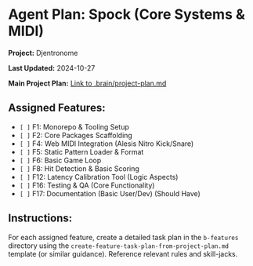 # Agent Plan: Spock (Core Systems & MIDI)

**Project:** Djentronome

**Last Updated:** 2024-10-27

**Main Project Plan:** [Link to .brain/project-plan.md](../../project-plan.md)

## Assigned Features:

*   `[ ]` F1: Monorepo & Tooling Setup
*   `[ ]` F2: Core Packages Scaffolding
*   `[ ]` F4: Web MIDI Integration (Alesis Nitro Kick/Snare)
*   `[ ]` F5: Static Pattern Loader & Format
*   `[ ]` F6: Basic Game Loop
*   `[ ]` F8: Hit Detection & Basic Scoring
*   `[ ]` F12: Latency Calibration Tool (Logic Aspects)
*   `[ ]` F16: Testing & QA (Core Functionality)
*   `[ ]` F17: Documentation (Basic User/Dev) (Should Have)

## Instructions:

For each assigned feature, create a detailed task plan in the `b-features` directory using the `create-feature-task-plan-from-project-plan.md` template (or similar guidance). Reference relevant rules and skill-jacks. 